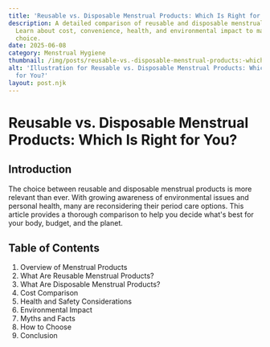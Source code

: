 ```yaml
---
title: 'Reusable vs. Disposable Menstrual Products: Which Is Right for You?'
description: A detailed comparison of reusable and disposable menstrual products.
  Learn about cost, convenience, health, and environmental impact to make an informed
  choice.
date: 2025-06-08
category: Menstrual Hygiene
thumbnail: /img/posts/reusable-vs.-disposable-menstrual-products:-which-is-right-for-you.webp
alt: 'Illustration for Reusable vs. Disposable Menstrual Products: Which Is Right
  for You?'
layout: post.njk
---
```


# Reusable vs. Disposable Menstrual Products: Which Is Right for You?

## Introduction
The choice between reusable and disposable menstrual products is more relevant than ever. With growing awareness of environmental issues and personal health, many are reconsidering their period care options. This article provides a thorough comparison to help you decide what's best for your body, budget, and the planet.

## Table of Contents
1. Overview of Menstrual Products
2. What Are Reusable Menstrual Products?
3. What Are Disposable Menstrual Products?
4. Cost Comparison
5. Health and Safety Considerations
6. Environmental Impact
7. Myths and Facts
8. How to Choose
9. Conclusion

<!-- Article content will be expanded to reach 2000+ words in the next steps --> 
